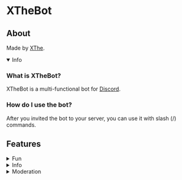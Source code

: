 # XTheBot
## About
Made by [XThe](https://xthe.me).
<details open>
  <summary>Info</summary>

### What is XTheBot?
XTheBot is a multi-functional bot for [Discord](https://discord.com).
### How do I use the bot?
After you invited the bot to your server, you can use it with slash (/) commands.
</details>

## Features
<details>
 <summary>Fun</summary>

## Fun
- **8 Ball** - Ask the Magic 8-Ball a question..
- **Bitcoin** - Show the current price of bitcoin.
- **Bored** - Show some tips you can do when you are bored.
- **Coinflip** - The bot throws a coin for you.
- **Digit** - The bot will generate a random digit.
- **Embed** - Generate a custom embed message.
- **Facts** - Show a random fact.
- **Googe** - Search something in the world wide web with Google.
- **Joke** - Show a random joke.
- **RPS** - Play a game of rock paper scissors against the bot.
- **Sentence** - The bot will randomise your sentence.
</details>
<details>
  <summary>Info</summary>

## Info
- **Avatar** - Show the avatar of a user.
- **Botinfo** - Show some information about the bot.
- **Invite** - Invite the bot to your server.
- **Ping** - Show the bot latency.
- **Serverinfo** - Show some information about the current server.
- **Support** - Get the invitation link for the support server.
</details>
<details>
  <summary>Moderation</summary>

## Moderation
- **Ban** - Ban a user from the server.
- **Delete** - Delete a number of messages.
- **Kick** - Kick a user from the server.
- **Mention** - Mentions a random user.
- **Nick** - Nick a user in the server.
- **Rules** - Show a server rules template.
- **Timeout** - Timeout a user in the server.
- **Warn** - Warn a user in the server.
</details>
